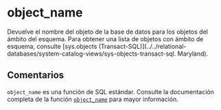 ﻿---
SidebarGroup: "index-system-functions"
Autogenerated: true
---

# object_name

Devuelve el nombre del objeto de la base de datos para los objetos del ámbito del esquema. Para obtener una lista de objetos con ámbito de esquema, consulte [sys.objects &#40;Transact-SQL&#41;](../../relational-databases/system-catalog-views/sys-objects-transact-sql. Maryland).

## Comentarios 

`object_name` es una función de SQL estándar. Consulte la documentación completa de la función [`object_name`](https://learn.microsoft.com/es-es/sql/t-sql/functions/object_name-transact-sql) para mayor información.
